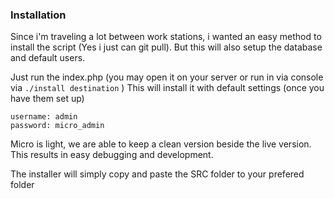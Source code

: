 ### Installation
Since i'm traveling a lot between work stations, i wanted an easy method to install the script (Yes i just can git pull). But this will also setup the database and default users.

Just run the index.php (you may open it on your server or run in via console via  `./install destination` ) This will install it with default settings (once you have them set up)

	username: admin
	password: micro_admin




Micro is light, we are able to keep a clean version beside the live version. This results in easy debugging and development.

The installer will simply copy and paste the SRC folder to your prefered folder